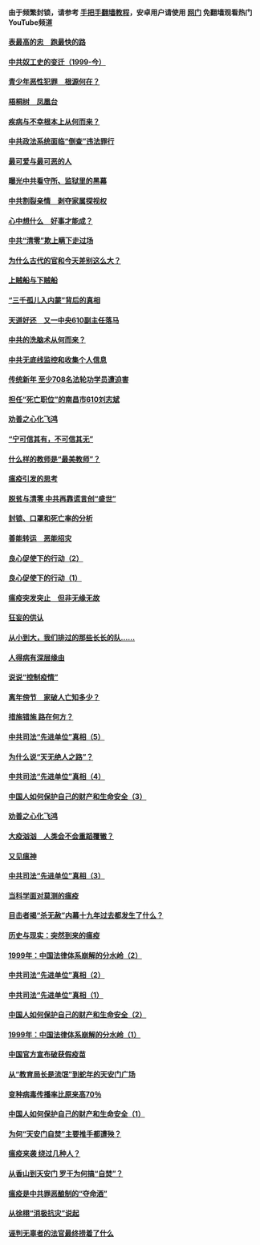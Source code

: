 #### 由于频繁封锁，请参考 [手把手翻墙教程](https://github.com/gfw-breaker/guides/wiki/)，安卓用户请使用 [网门](https://github.com/gfw-breaker/nogfw/blob/master/dl.md?t=03291700) 免翻墙观看热门YouTube频道 

#### [表最高的忠　跑最快的路](../pages/19/422703.md?t=03291700) 

#### [中共奴工史的变迁（1999-今）](../pages/19/422656.md?t=03291700) 

#### [青少年恶性犯罪　根源何在？](../pages/19/422449.md?t=03291700) 

#### [梧桐树　凤凰台](../pages/19/422442.md?t=03291700) 

#### [疾病与不幸根本上从何而来？](../pages/19/422438.md?t=03291700) 

#### [中共政法系统面临“倒查”违法罪行](../pages/19/422497.md?t=03291700) 

#### [最可爱与最可恶的人](../pages/19/422448.md?t=03291700) 

#### [曝光中共看守所、监狱里的黑幕](../pages/19/422390.md?t=03291700) 

#### [中共割裂亲情　剥夺家属探视权](../pages/19/422364.md?t=03291700) 

#### [心中想什么　好事才能成？](../pages/19/422318.md?t=03291700) 

#### [中共“清零”欺上瞒下走过场](../pages/19/422306.md?t=03291700) 

#### [为什么古代的官和今天差别这么大？](../pages/19/422228.md?t=03291700) 

#### [上贼船与下贼船](../pages/19/422276.md?t=03291700) 

#### [“三千孤儿入内蒙”背后的真相](../pages/19/422229.md?t=03291700) 

#### [天道好还　又一中央610副主任落马](../pages/19/422155.md?t=03291700) 

#### [中共的洗脑术从何而来？](../pages/19/422154.md?t=03291700) 

#### [中共无底线监控和收集个人信息](../pages/19/422039.md?t=03291700) 

#### [传统新年 至少708名法轮功学员遭迫害](../pages/19/421946.md?t=03291700) 

#### [担任“死亡职位”的南昌市610刘志斌](../pages/19/421957.md?t=03291700) 

#### [劝善之心化飞鸿](../pages/19/421164.md?t=03291700) 

#### [“宁可信其有，不可信其无”](../pages/19/421691.md?t=03291700) 

#### [什么样的教师是“最美教师”？](../pages/19/421755.md?t=03291700) 

#### [瘟疫引发的思考](../pages/19/421594.md?t=03291700) 

#### [脱贫与清零 中共再靠谎言创“盛世”](../pages/19/421590.md?t=03291700) 

#### [封锁、口罩和死亡率的分析](../pages/19/421495.md?t=03291700) 

#### [善能转运　恶能招灾](../pages/19/421334.md?t=03291700) 

#### [良心促使下的行动（2）](../pages/19/421361.md?t=03291700) 

#### [良心促使下的行动（1）](../pages/19/421302.md?t=03291700) 

#### [瘟疫突发突止　但非无缘无故](../pages/19/421281.md?t=03291700) 

#### [狂妄的供认](../pages/19/421199.md?t=03291700) 

#### [从小到大，我们排过的那些长长的队……](../pages/19/421243.md?t=03291700) 

#### [人得病有深层缘由](../pages/19/420864.md?t=03291700) 

#### [说说“控制疫情”](../pages/19/420831.md?t=03291700) 

#### [离年傍节　家破人亡知多少？](../pages/19/420563.md?t=03291700) 

#### [措施错施  路在何方？](../pages/19/420076.md?t=03291700) 

#### [中共司法“先进单位”真相（5）](../pages/19/419453.md?t=03291700) 

#### [为什么说“天无绝人之路”？](../pages/19/419618.md?t=03291700) 

#### [中共司法“先进单位”真相（4）](../pages/19/419452.md?t=03291700) 

#### [中国人如何保护自己的财产和生命安全（3）](../pages/19/419405.md?t=03291700) 

#### [劝善之心化飞鸿](../pages/19/418758.md?t=03291700) 

#### [大疫汹汹　人类会不会重蹈覆辙？](../pages/19/419691.md?t=03291700) 

#### [又见瘟神](../pages/19/419225.md?t=03291700) 

#### [中共司法“先进单位”真相（3）](../pages/19/419451.md?t=03291700) 

#### [当科学面对莫测的瘟疫](../pages/19/419625.md?t=03291700) 

#### [目击者揭“杀无赦”内幕十九年过去都发生了什么？](../pages/19/419617.md?t=03291700) 

#### [历史与现实：突然到来的瘟疫](../pages/19/419619.md?t=03291700) 

#### [1999年：中国法律体系崩解的分水岭（2）](../pages/19/419455.md?t=03291700) 

#### [中共司法“先进单位”真相（2）](../pages/19/419450.md?t=03291700) 

#### [中共司法“先进单位”真相（1）](../pages/19/419449.md?t=03291700) 

#### [中国人如何保护自己的财产和生命安全（2）](../pages/19/419404.md?t=03291700) 

#### [1999年：中国法律体系崩解的分水岭（1）](../pages/19/419454.md?t=03291700) 

#### [中国官方宣布破获假疫苗](../pages/19/419504.md?t=03291700) 

#### [从“教育局长是流氓”到蛇年的天安门广场](../pages/19/419470.md?t=03291700) 

#### [变种病毒传播率比原来高70％](../pages/19/419456.md?t=03291700) 

#### [中国人如何保护自己的财产和生命安全（1）](../pages/19/419403.md?t=03291700) 

#### [为何“天安门自焚”主要推手都遭殃？](../pages/19/419348.md?t=03291700) 

#### [瘟疫来袭 绕过几种人？](../pages/19/419349.md?t=03291700) 

#### [从香山到天安门 罗干为何搞“自焚”？](../pages/19/419270.md?t=03291700) 

#### [瘟疫是中共罪恶酿制的“夺命酒”](../pages/19/419223.md?t=03291700) 

#### [从徐栩“消极抗灾”说起](../pages/19/419224.md?t=03291700) 

#### [诬判无辜者的法官最终捞着了什么](../pages/19/419268.md?t=03291700) 

